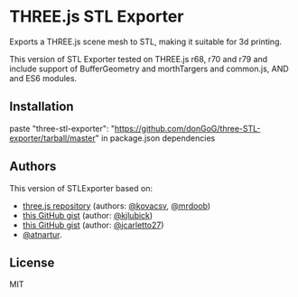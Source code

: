 # THREE.js STL Exporter 

Exports a THREE.js scene mesh to STL, making it suitable for 3d printing.

This version of STL Exporter tested on THREE.js r68, r70 and r79 and include support of BufferGeometry and morthTargers and common.js, AND and ES6 modules.

## Installation

paste 
	"three-stl-exporter": "https://github.com/donGoG/three-STL-exporter/tarball/master" 
in package.json dependencies

## Authors 

This version of STLExporter based on:
- [three.js repository](https://github.com/mrdoob/three.js/blob/a72347515fa34e892f7a9bfa66a34fdc0df55954/examples/js/exporters/STLExporter.js) (authors: [@kovacsv](http://github.com/kovacsv), [@mrdoob](http://github.com/mrdoob))
- [this GitHub gist](https://gist.github.com/kjlubick/fb6ba9c51df63ba0951f) (author: [@kjlubick](http://github.com/kjlubick))
- [this GitHub gist](https://gist.github.com/jcarletto27/e271bbb7639c4bed2427) (author: [@jcarletto27](http://github.com/kjlubick))
- [@atnartur](http://github.com/atnartur). 

## License 
MIT
